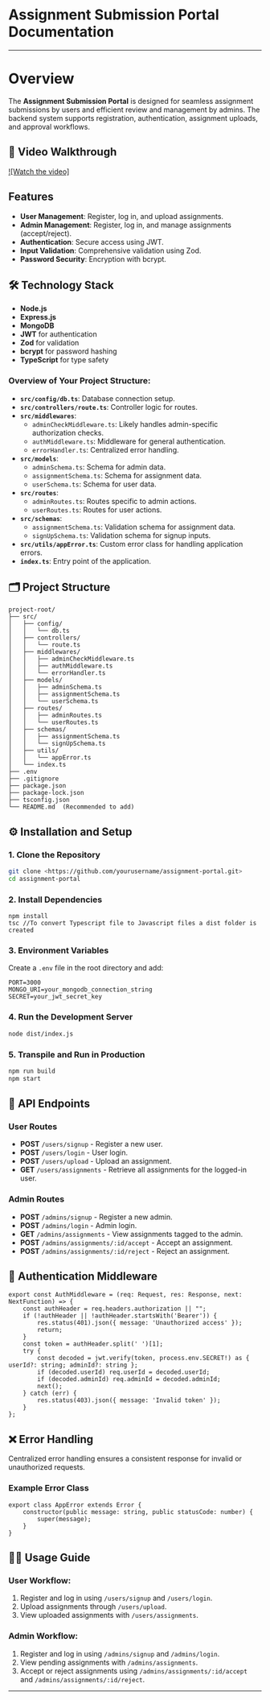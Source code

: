 # Assignment Submission Portal Documentation

---

# Overview

The **Assignment Submission Portal** is designed for seamless assignment submissions by users and efficient review and management by admins. The backend system supports registration, authentication, assignment uploads, and approval workflows.

## 🎥 Video Walkthrough

[![Watch the video]](https://www.youtube.com/watch?v=UuBLxBSWd9g)

## Features

- **User Management**: Register, log in, and upload assignments.
- **Admin Management**: Register, log in, and manage assignments (accept/reject).
- **Authentication**: Secure access using JWT.
- **Input Validation**: Comprehensive validation using Zod.
- **Password Security**: Encryption with bcrypt.

## 🛠️ Technology Stack

- **Node.js**
- **Express.js**
- **MongoDB**
- **JWT** for authentication
- **Zod** for validation
- **bcrypt** for password hashing
- **TypeScript** for type safety

### Overview of Your Project Structure:

- **`src/config/db.ts`**: Database connection setup.
- **`src/controllers/route.ts`**: Controller logic for routes.
- **`src/middlewares`**:
    - `adminCheckMiddleware.ts`: Likely handles admin-specific authorization checks.
    - `authMiddleware.ts`: Middleware for general authentication.
    - `errorHandler.ts`: Centralized error handling.
- **`src/models`**:
    - `adminSchema.ts`: Schema for admin data.
    - `assignmentSchema.ts`: Schema for assignment data.
    - `userSchema.ts`: Schema for user data.
- **`src/routes`**:
    - `adminRoutes.ts`: Routes specific to admin actions.
    - `userRoutes.ts`: Routes for user actions.
- **`src/schemas`**:
    - `assignmentSchema.ts`: Validation schema for assignment data.
    - `signUpSchema.ts`: Validation schema for signup inputs.
- **`src/utils/appError.ts`**: Custom error class for handling application errors.
- **`index.ts`**: Entry point of the application.

## 🗂️ Project Structure

```
project-root/
├── src/
│   ├── config/
│   │   └── db.ts
│   ├── controllers/
│   │   └── route.ts
│   ├── middlewares/
│   │   ├── adminCheckMiddleware.ts
│   │   ├── authMiddleware.ts
│   │   └── errorHandler.ts
│   ├── models/
│   │   ├── adminSchema.ts
│   │   ├── assignmentSchema.ts
│   │   └── userSchema.ts
│   ├── routes/
│   │   ├── adminRoutes.ts
│   │   └── userRoutes.ts
│   ├── schemas/
│   │   ├── assignmentSchema.ts
│   │   └── signUpSchema.ts
│   ├── utils/
│   │   └── appError.ts
│   └── index.ts
├── .env
├── .gitignore
├── package.json
├── package-lock.json
├── tsconfig.json
└── README.md  (Recommended to add)

```

## ⚙️ Installation and Setup

### 1. Clone the Repository

```bash
git clone <https://github.com/yourusername/assignment-portal.git>
cd assignment-portal

```

### 2. Install Dependencies

```
npm install
tsc //To convert Typescript file to Javascript files a dist folder is created
```

### 3. Environment Variables

Create a `.env` file in the root directory and add:

```
PORT=3000
MONGO_URI=your_mongodb_connection_string
SECRET=your_jwt_secret_key

```

### 4. Run the Development Server

```bash
node dist/index.js
```

### 5. Transpile and Run in Production

```bash
npm run build
npm start
```

## 🔗 API Endpoints

### User Routes

- **POST** `/users/signup` - Register a new user.
- **POST** `/users/login` - User login.
- **POST** `/users/upload` - Upload an assignment.
- **GET** `/users/assignments` - Retrieve all assignments for the logged-in user.

### Admin Routes

- **POST** `/admins/signup` - Register a new admin.
- **POST** `/admins/login` - Admin login.
- **GET** `/admins/assignments` - View assignments tagged to the admin.
- **POST** `/admins/assignments/:id/accept` - Accept an assignment.
- **POST** `/admins/assignments/:id/reject` - Reject an assignment.

## 🔐 Authentication Middleware

```tsx
export const AuthMiddleware = (req: Request, res: Response, next: NextFunction) => {
    const authHeader = req.headers.authorization || "";
    if (!authHeader || !authHeader.startsWith('Bearer')) {
        res.status(401).json({ message: 'Unauthorized access' });
        return;
    }
    const token = authHeader.split(' ')[1];
    try {
        const decoded = jwt.verify(token, process.env.SECRET!) as { userId?: string; adminId?: string };
        if (decoded.userId) req.userId = decoded.userId;
        if (decoded.adminId) req.adminId = decoded.adminId;
        next();
    } catch (err) {
        res.status(403).json({ message: 'Invalid token' });
    }
};

```

## ❌ Error Handling

Centralized error handling ensures a consistent response for invalid or unauthorized requests.

### Example Error Class

```tsx
export class AppError extends Error {
    constructor(public message: string, public statusCode: number) {
        super(message);
    }
}

```

## 🧑‍💻 Usage Guide

### User Workflow:

1. Register and log in using `/users/signup` and `/users/login`.
2. Upload assignments through `/users/upload`.
3. View uploaded assignments with `/users/assignments`.

### Admin Workflow:

1. Register and log in using `/admins/signup` and `/admins/login`.
2. View pending assignments with `/admins/assignments`.
3. Accept or reject assignments using `/admins/assignments/:id/accept` and `/admins/assignments/:id/reject`.

---
